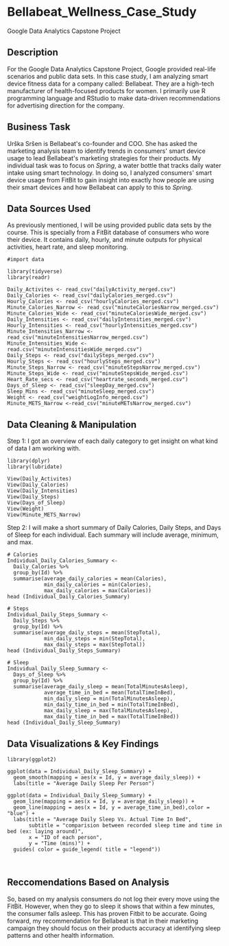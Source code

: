 # Bellabeat_Wellness_Case_Study
Google Data Analytics Capstone Project
## Description

For the Google Data Analytics Capstone Project, Google provided real-life scenarios and public data sets. In this case study, I am analyzing smart device fitness data for a company called: Bellabeat. They are a high-tech manufacturer of health-focused products for women. I primarily use R programming language and RStudio to make data-driven recommendations for advertising direction for the company.

## Business Task

Urška Sršen is Bellabeat's co-founder and COO. She has asked the marketing analysis team to identify trends in consumers' smart device usage to lead Bellabeat's marketing strategies for their products. My individual task was to focus on *Spring*, a water bottle that tracks daily water intake using smart technology. In doing so, I analyzed consumers' smart device usage from FitBit to gain insight into exactly how people are using their smart devices and how Bellabeat can apply to this to *Spring*.

## Data Sources Used
As previously mentioned, I will be using provided public data sets by the course. This is specially from a FitBit database of consumers who wore their device. It contains daily, hourly, and minute outputs for physical activities, heart rate, and sleep monitoring.
```{r}
#import data

library(tidyverse)
library(readr)

Daily_Activites <- read_csv("dailyActivity_merged.csv")
Daily_Calories <- read_csv("dailyCalories_merged.csv")
Hourly_Calories <- read_csv("hourlyCalories_merged.csv")
Minute_Calories_Narrow <- read_csv("minuteCaloriesNarrow_merged.csv")
Minute_Calories_Wide <- read_csv("minuteCaloriesWide_merged.csv")
Daily_Intensities <- read_csv("dailyIntensities_merged.csv")
Hourly_Intensities <- read_csv("hourlyIntensities_merged.csv")
Minute_Intensities_Narrow <- read_csv("minuteIntensitiesNarrow_merged.csv")
Minute_Intensities_Wide <- read.csv("minuteIntensitiesWide_merged.csv")
Daily_Steps <- read_csv("dailySteps_merged.csv")
Hourly_Steps <- read_csv("hourlySteps_merged.csv")
Minute_Steps_Narrow <- read_csv("minuteStepsNarrow_merged.csv")
Minute_Steps_Wide <- read_csv("minuteStepsWide_merged.csv")
Heart_Rate_secs <- read_csv("heartrate_seconds_merged.csv")
Days_of_Sleep <- read_csv("sleepDay_merged.csv")
Sleep_Mins <- read_csv("minuteSleep_merged.csv")
Weight <- read_csv("weightLogInfo_merged.csv")
Minute_METS_Narrow <-read_csv("minuteMETsNarrow_merged.csv")
```

## Data Cleaning & Manipulation

Step 1: I got an overview of each daily category to get insight on what kind of data I am working with.
```{r}
library(dplyr)
library(lubridate)

View(Daily_Activites)
View(Daily_Calories)
View(Daily_Intensities)
View(Daily_Steps)
View(Days_of_Sleep)
View(Weight)
View(Minute_METS_Narrow)
```
Step 2: I will make a short summary of Daily Calories, Daily Steps, and Days of Sleep for each individual. Each summary will include average, minimum, and max.
```{r}
# Calories
Individual_Daily_Calories_Summary <-
  Daily_Calories %>%
  group_by(Id) %>%
  summarise(average_daily_calories = mean(Calories),
            min_daily_calories = min(Calories),
            max_daily_calories = max(Calories))
head (Individual_Daily_Calories_Summary)

# Steps
Individual_Daily_Steps_Summary <-
  Daily_Steps %>%
  group_by(Id) %>%
  summarise(average_daily_steps = mean(StepTotal),
            min_daily_steps = min(StepTotal),
            max_daily_steps = max(StepTotal))
head (Individual_Daily_Steps_Summary)

# Sleep
Individual_Daily_Sleep_Summary <-
  Days_of_Sleep %>%
  group_by(Id) %>%
  summarise(average_daily_sleep = mean(TotalMinutesAsleep),
            average_time_in_bed = mean(TotalTimeInBed),
            min_daily_sleep = min(TotalMinutesAsleep),
            min_daily_time_in_bed = min(TotalTimeInBed),
            max_daily_sleep = max(TotalMinutesAsleep),
            max_daily_time_in_bed = max(TotalTimeInBed))
head (Individual_Daily_Sleep_Summary)
```

## Data Visualizations & Key Findings
```{r}
library(ggplot2)

ggplot(data = Individual_Daily_Sleep_Summary) +
  geom_smooth(mapping = aes(x = Id, y = average_daily_sleep)) +
  labs(title = "Average Daily Sleep Per Person")

ggplot(data = Individual_Daily_Sleep_Summary) +
  geom_line(mapping = aes(x = Id, y = average_daily_sleep)) +
  geom_line(mapping = aes(x = Id, y = average_time_in_bed),color = "blue") +
  labs(title = "Average Daily Sleep Vs. Actual Time In Bed",
       subtitle = "comparision between recorded sleep time and time in bed (ex: laying around)",
       x = "ID of each person",
       y = "Time (mins)") +
  guides( color = guide_legend( title = "legend"))



```

## Reccomendations Based on Analysis
So, based on my analysis consumers do not log their every move using the FitBit. However, when they go to sleep it shows that within a few minutes, the consumer falls asleep. This has proven Fitbit to be accurate. Going forward, my recommendation for Bellabeat is that in their marketing campaign they should focus on their products accuracy at identifying sleep patterns and other health information.
